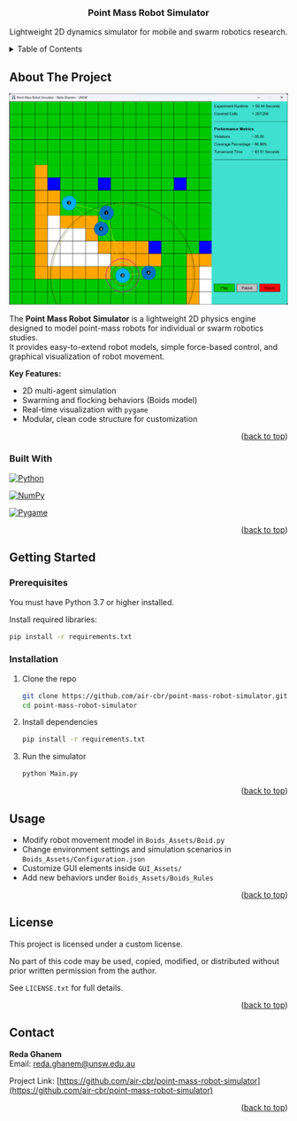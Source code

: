 <a name="readme-top"></a>

<!-- PROJECT LOGO -->
<br />
<div align="center">
  <h3 align="center">Point Mass Robot Simulator</h3>

  <p align="center">
    Lightweight 2D dynamics simulator for mobile and swarm robotics research.
    <br />
  </p>
</div>

<!-- TABLE OF CONTENTS -->
<details>
  <summary>Table of Contents</summary>
  <ol>
    <li><a href="#about-the-project">About The Project</a></li>
    <li><a href="#built-with">Built With</a></li>
    <li><a href="#getting-started">Getting Started</a></li>
    <li><a href="#usage">Usage</a></li>
    <li><a href="#contributing">Contributing</a></li>
    <li><a href="#license">License</a></li>
    <li><a href="#contact">Contact</a></li>
    <li><a href="#acknowledgments">Acknowledgments</a></li>
  </ol>
</details>

<!-- ABOUT THE PROJECT -->
## About The Project

[![Simulator Screenshot][product-screenshot]](https://example.com)

The **Point Mass Robot Simulator** is a lightweight 2D physics engine designed to model point-mass robots for individual or swarm robotics studies.  
It provides easy-to-extend robot models, simple force-based control, and graphical visualization of robot movement.

**Key Features:**
- 2D multi-agent simulation
- Swarming and flocking behaviors (Boids model)
- Real-time visualization with `pygame`
- Modular, clean code structure for customization

<p align="right">(<a href="#readme-top">back to top</a>)</p>


### Built With


<a href="https://www.python.org/"> <img src="https://img.shields.io/badge/Python-3776AB?style=for-the-badge&logo=python&logoColor=white" alt="Python"> </a>

<a href="https://numpy.org/"> <img src="https://img.shields.io/badge/Numpy-013243?style=for-the-badge&logo=numpy&logoColor=white" alt="NumPy"> </a>

<a href="https://www.pygame.org/"> <img src="https://img.shields.io/badge/Pygame-0C0C0C?style=for-the-badge&logo=pygame&logoColor=white" alt="Pygame"> </a>



<p align="right">(<a href="#readme-top">back to top</a>)</p>

<!-- GETTING STARTED -->
## Getting Started

### Prerequisites

You must have Python 3.7 or higher installed.

Install required libraries:

```bash
pip install -r requirements.txt
```

### Installation

1. Clone the repo
   ```bash
   git clone https://github.com/air-cbr/point-mass-robot-simulator.git
   cd point-mass-robot-simulator
   ```
2. Install dependencies
   ```bash
   pip install -r requirements.txt
   ```
3. Run the simulator
   ```bash
   python Main.py
   ```

<p align="right">(<a href="#readme-top">back to top</a>)</p>

<!-- USAGE EXAMPLES -->
## Usage

- Modify robot movement model in `Boids_Assets/Boid.py`
- Change environment settings and simulation scenarios in `Boids_Assets/Configuration.json`
- Customize GUI elements inside `GUI_Assets/`
- Add new behaviors under `Boids_Assets/Boids_Rules`



<p align="right">(<a href="#readme-top">back to top</a>)</p>


<!-- LICENSE -->
## License

This project is licensed under a custom license.

No part of this code may be used, copied, modified, or distributed without prior written permission from the author.

See `LICENSE.txt` for full details.



<p align="right">(<a href="#readme-top">back to top</a>)</p>

<!-- CONTACT -->
## Contact

**Reda Ghanem**  
Email: reda.ghanem@unsw.edu.au

Project Link: [https://github.com/air-cbr/point-mass-robot-simulator](https://github.com/air-cbr/point-mass-robot-simulator)

<p align="right">(<a href="#readme-top">back to top</a>)</p>


<!-- MARKDOWN LINKS & IMAGES -->
[product-screenshot]: images/simulator_screenshot.png

